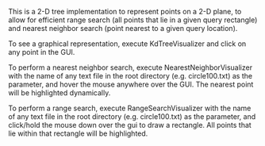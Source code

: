 This is a 2-D tree implementation to represent points on a 2-D plane, to allow for efficient range search (all points that lie in a given query rectangle) and nearest neighbor search (point nearest to a given query location).

To see a graphical representation, execute KdTreeVisualizer and click on any point in the GUI.

To perform a nearest neighbor search, execute NearestNeighborVisualizer with the name of any text file in the root directory (e.g. circle100.txt) as the parameter, and hover the mouse anywhere over the GUI. The nearest point will be highlighted dynamically.

To perform a range search, execute RangeSearchVisualizer with the name of any text file in the root directory (e.g. circle100.txt) as the parameter, and click/hold the mouse down over the gui to draw a rectangle. All points that lie within that rectangle will be highlighted.
